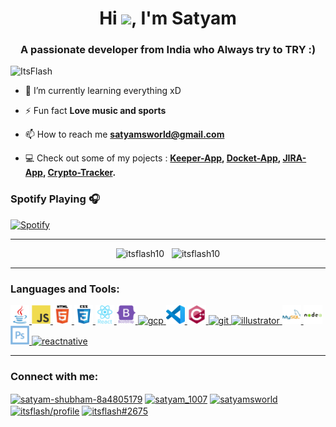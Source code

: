 
<h1 align="center">Hi <img src="https://github.com/TheDudeThatCode/TheDudeThatCode/blob/master/Assets/Hi.gif" width="29px">, I'm Satyam</h1>
<h3 align="center">A passionate developer from India who Always try to TRY :)</h3>

<p align="left"> <img src="https://komarev.com/ghpvc/?username=satyam-shubham-vs&label=Profile%20views&color=0e75b6&style=flat" alt="ItsFlash" /> </p>

- 🌱 I’m currently learning everything xD 

- ⚡ Fun fact **Love music and sports**

- 📫 How to reach me **satyamsworld@gmail.com**

- 💻 Check out some of my pojects : **[Keeper-App](https://keeper-app-itsflash10.vercel.app/), [Docket-App](https://docket-app-one.vercel.app/), [JIRA-App](https://jira-app.vercel.app/), [Crypto-Tracker](https://github.com/ItsFlash10/CryptoTracker).**

<h3 align="left">Spotify Playing 🎧</h3>

[![Spotify](https://spotifygit.vercel.app/api/spotify)](https://open.spotify.com/user/31tpqnoarhpaxxz7226elu4w4muy)

---
<p align="center">
  <img src="https://github-readme-stats-itsflash10.vercel.app/api?username=satyam-shubham-vs&show_icons=true&locale=en&theme=radical&hide_border=true" alt="itsflash10" width="48%"/>&nbsp;&nbsp;
  <img src="https://github-readme-streak-stats.herokuapp.com/?user=satyam-shubham-vs&theme=radical&hide_border=true" alt="itsflash10" width="48%" /><br />
<!--   <img width="38%" src="https://github-readme-stats.vercel.app/api/top-langs?username=itsflash10&show_icons=true&locale=en&layout=compact&theme=radical" alt="itsflash10" /> -->
</p>

---

<h3 align="left">Languages and Tools:</h3>
<p align="left"> <a href="https://www.java.com" target="_blank"> <img src="https://raw.githubusercontent.com/devicons/devicon/master/icons/java/java-original.svg" alt="java" width="30px"  /> </a>  <a href="https://developer.mozilla.org/en-US/docs/Web/JavaScript" target="_blank"> <img src="https://raw.githubusercontent.com/devicons/devicon/master/icons/javascript/javascript-original.svg" alt="javascript" width="30px"  /> </a>  <a href="https://www.w3.org/html/" target="_blank"> <img src="https://raw.githubusercontent.com/devicons/devicon/master/icons/html5/html5-original-wordmark.svg" alt="html5" width="30px"  /> </a> <a href="https://www.w3.org/css/" target="_blank"> <img src="https://raw.githubusercontent.com/github/explore/80688e429a7d4ef2fca1e82350fe8e3517d3494d/topics/css/css.png" alt="css" width="30px"  /> </a>  <a href="https://reactjs.org/" target="_blank"> <img src="https://raw.githubusercontent.com/devicons/devicon/master/icons/react/react-original-wordmark.svg" alt="react" width="30px"  /> </a>  <a href="https://getbootstrap.com" target="_blank"> <img src="https://raw.githubusercontent.com/devicons/devicon/master/icons/bootstrap/bootstrap-plain-wordmark.svg" alt="bootstrap" width="30px"  /> </a>   <a href="https://cloud.google.com" target="_blank"> <img src="https://www.vectorlogo.zone/logos/google_cloud/google_cloud-icon.svg" alt="gcp" width="30px"  /> </a>  <a href="https://code.visualstudio.com/" target="_blank"> <img src="https://raw.githubusercontent.com/github/explore/80688e429a7d4ef2fca1e82350fe8e3517d3494d/topics/visual-studio-code/visual-studio-code.png" alt="VS Code" width="30px"  /> </a>  <a href="https://www.w3schools.com/cpp/" target="_blank"> <img src="https://raw.githubusercontent.com/devicons/devicon/master/icons/cplusplus/cplusplus-original.svg" alt="cplusplus" width="30px"  /> </a>  <a href="https://git-scm.com/" target="_blank"> <img src="https://www.vectorlogo.zone/logos/git-scm/git-scm-icon.svg" alt="git" width="30px"  /> </a>   <a href="https://kubernetes.io" target="_blank">  <a href="https://www.adobe.com/in/products/illustrator.html" target="_blank"> <img src="https://www.vectorlogo.zone/logos/adobe_illustrator/adobe_illustrator-icon.svg" alt="illustrator" width="30px"  /> </a>  <a href="https://www.mysql.com/" target="_blank"> <img src="https://raw.githubusercontent.com/devicons/devicon/master/icons/mysql/mysql-original-wordmark.svg" alt="mysql" width="30px"  /> </a> <a href="https://nodejs.org" target="_blank"> <img src="https://raw.githubusercontent.com/devicons/devicon/master/icons/nodejs/nodejs-original-wordmark.svg" alt="nodejs" width="30px"  /> </a>  <a href="https://www.photoshop.com/en" target="_blank"> <img src="https://raw.githubusercontent.com/devicons/devicon/master/icons/photoshop/photoshop-line.svg" alt="photoshop" width="30px"  /> </a>   <a href="https://reactnative.dev/" target="_blank"> <img src="https://reactnative.dev/img/header_logo.svg" alt="reactnative" width="30px"  /> </a>
</p>

---

<h3 align="left">Connect with me:</h3>
<p align="left">
<a href="https://linkedin.com/in/satyam-shubham-8a4805179" target="blank"><img align="center" src="https://raw.githubusercontent.com/rahuldkjain/github-profile-readme-generator/master/src/images/icons/Social/linked-in-alt.svg" alt="satyam-shubham-8a4805179" height="30" width="40" /></a>
<a href="https://instagram.com/satyam_1007" target="blank"><img align="center" src="https://raw.githubusercontent.com/rahuldkjain/github-profile-readme-generator/master/src/images/icons/Social/instagram.svg" alt="satyam_1007" height="30" width="40" /></a>
<a href="https://fb.com/satyamsworld" target="blank"><img align="center" src="https://raw.githubusercontent.com/rahuldkjain/github-profile-readme-generator/master/src/images/icons/Social/facebook.svg" alt="satyamsworld" height="30" width="40" /></a>
<a href="https://auth.geeksforgeeks.org/user/itsflash/profile" target="blank"><img align="center" src="https://raw.githubusercontent.com/rahuldkjain/github-profile-readme-generator/master/src/images/icons/Social/geeks-for-geeks.svg" alt="itsflash/profile" height="30" width="40" /></a>
<a href="https://discord.gg/Zh3uAeQU" target="blank"><img align="center" src="https://raw.githubusercontent.com/rahuldkjain/github-profile-readme-generator/master/src/images/icons/Social/discord.svg" alt="itsflash#2675" height="30" width="40" /></a>
</p>

